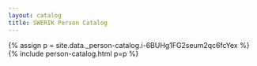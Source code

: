 ```yaml
---
layout: catalog
title: SWERIK Person Catalog
---
```

{% assign p = site.data._person-catalog.i-6BUHg1FG2seum2qc6fcYex %}
{% include person-catalog.html p=p %}

